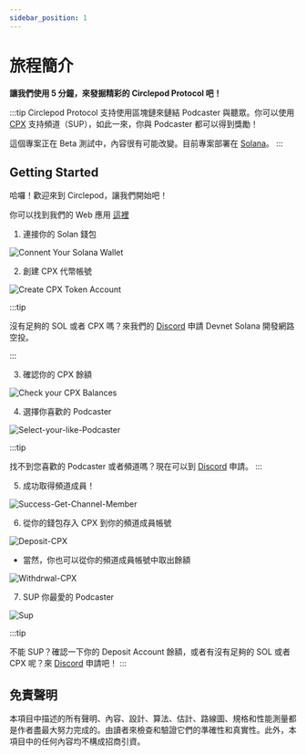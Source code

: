 ```yaml
---
sidebar_position: 1
---
```


# 旅程簡介

**讓我們使用 5 分鐘，來發掘精彩的 Circlepod Protocol 吧！**

:::tip
Circlepod Protocol 支持使用區塊鏈來鏈結 Podcaster 與聽眾。你可以使用 [CPX](/docs/tokenomics) 支持頻道（SUP），如此一來，你與 Podcaster 都可以得到獎勵！

這個專案正在 Beta 測試中，內容很有可能改變。目前專案部署在 [Solana](https://solana.com/)。
:::

## Getting Started

哈囉！歡迎來到 Circlepod，讓我們開始吧！

你可以找到我們的 Web 應用 [這裡](/docs/links)

1. 連接你的 Solan 錢包

![Connent Your Solana Wallet](/img/tutorial/Connent-Your-Solana-Wallet.png)

2. 創建 CPX 代幣帳號

![Create CPX Token Account](/img/tutorial/Create-CPX-Token-Account.png)

:::tip

沒有足夠的 SOL 或者 CPX 嗎？來我們的 [Discord](https://discord.gg/4rTM9tRV8s) 申請 Devnet Solana 開發網路空投。

:::

3. 確認你的 CPX 餘額

![Check your CPX Balances](/img/tutorial/Look-for-your-CPX-Balances.png)

4. 選擇你喜歡的 Podcaster

![Select-your-like-Podcaster](/img/tutorial/Select-your-like-Podcaster.png)

:::tip

找不到您喜歡的 Podcaster 或者頻道嗎？現在可以到 [Discord](https://discord.gg/6ACR6uDJTC) 申請。
:::

5. 成功取得頻道成員！

![Success-Get-Channel-Member](/img/tutorial/Success-Get-Channel-Member.png)


6. 從你的錢包存入 CPX 到你的頻道成員帳號

![Deposit-CPX](/img/tutorial/Deposit-CPX.png)

* 當然，你也可以從你的頻道成員帳號中取出餘額

![Withdrwal-CPX](/img/tutorial/Withdrwal-CPX.png)

7. SUP 你最愛的 Podcaster

![Sup](/img/tutorial/Sup.png)

:::tip

不能 SUP？確認一下你的 Deposit Account 餘額，或者有沒有足夠的 SOL 或者 CPX 呢？來 [Discord](https://discord.gg/4rTM9tRV8s) 申請吧！
:::

## 免責聲明

本項目中描述的所有聲明、內容、設計、算法、估計、路線圖、規格和性能測量都是作者盡最大努力完成的。由讀者來檢查和驗證它們的準確性和真實性。此外，本項目中的任何內容均不構成招商引資。
